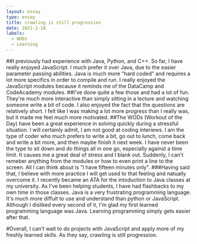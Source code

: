```yaml
---
layout: essay
type: essay
title: crawling is still progression
date: 2021-1-18
labels:
  - WODs
  - Learning
---
```


##I previously had experience with Java, Python, and C++. So far, I have really enjoyed JavaScript. I much prefer it over Java, due to the easier parameter passing abilities. Java is much more "hard coded" and requires a lot more specifics in order to compile and run. I really enjoyed the JavaScript modules because it reminds me of the DataCamp and CodeAcademy modules.
##I've done quite a few those and had a lot of fun. They're much more interactive than simply sitting in a lecture and watching someone write a bit of code. 
I also enjoyed the fact that the questions are relatively short. I felt like I was making a lot more progress than I really was, but it made me feel much more motivated.
##The WODs (Workout of the Day) have been a great experience in solving quickly during a stressful situation. I will certainly admit, I am not good at coding interiews. I am the type of coder who much prefers to write a bit, go out to lunch, come back and write a bit more, and then maybe finish it next week. 
I have never been the type to sit down and do things all in one go, especially against a time limit. It causes me a great deal of stress and I blank out. 
Suddenly, I can't remeber anything from the modules or how to even print a line to the screen. All I can think about is "I have fifteen minutes only". 
  ###Having said that, I believe with more practice I will get used to that feeling and natually overcome it. I recently became an ATA for the intoduction to Java classes at my university. As I've been helping students, I have had flashbacks to my own time in those classes. 
Java is a very frustrating programming language. It's much more diffult to use and understand than python or JavaScript. Although I disliked every second of it, I'm glad my first learned programming language was Java. Learning programming simply gets easier after that. 

#Overall, I can't wait to do projects with JavaScript and apply more of my freshly learned skills. As they say, crawling is still progression. 

